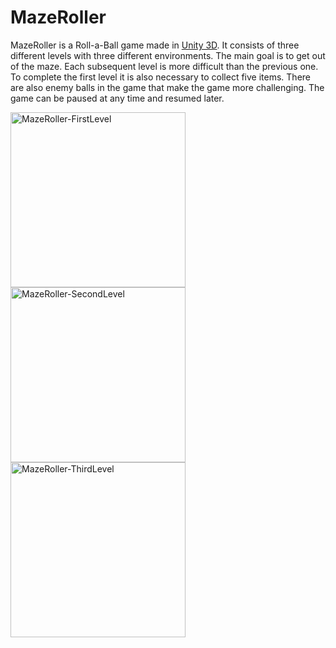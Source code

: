 # MazeRoller

MazeRoller is a Roll-a-Ball game made in [Unity 3D](https://unity.com/). It consists of three different levels with three different environments. The main goal is to get out of the maze. Each subsequent level is more difficult than the previous one. To complete the first level it is also necessary to collect five items. There are also enemy balls in the game that make the game more challenging. The game can be paused at any time and resumed later.

<div float="left">
  <img width="280" alt="MazeRoller-FirstLevel" src="https://user-images.githubusercontent.com/44180058/163681262-e653331a-766a-485f-ad5d-a9b842896427.png">
  <img width="280" alt="MazeRoller-SecondLevel" src="https://user-images.githubusercontent.com/44180058/163681264-c26f3cea-0b73-40d8-8da9-fb9746f40583.png">
  <img width="280" alt="MazeRoller-ThirdLevel" src="https://user-images.githubusercontent.com/44180058/163681266-8bded25c-c16d-47d6-8319-c75c8892c6b0.png">
</div>
